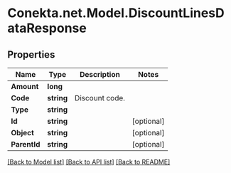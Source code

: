 # Conekta.net.Model.DiscountLinesDataResponse

## Properties

Name | Type | Description | Notes
------------ | ------------- | ------------- | -------------
**Amount** | **long** |  | 
**Code** | **string** | Discount code. | 
**Type** | **string** |  | 
**Id** | **string** |  | [optional] 
**Object** | **string** |  | [optional] 
**ParentId** | **string** |  | [optional] 

[[Back to Model list]](../README.md#documentation-for-models) [[Back to API list]](../README.md#documentation-for-api-endpoints) [[Back to README]](../README.md)

